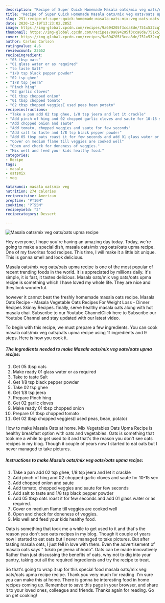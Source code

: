 ```yaml
---
description: "Recipe of Super Quick Homemade Masala oats/mix veg oats/oats upma recipe"
title: "Recipe of Super Quick Homemade Masala oats/mix veg oats/oats upma recipe"
slug: 291-recipe-of-super-quick-homemade-masala-oats-mix-veg-oats-oats-upma-recipe
date: 2020-12-19T13:23:02.285Z
image: https://img-global.cpcdn.com/recipes/9a694205f3cca8de/751x532cq70/masala-oatsmix-veg-oatsoats-upma-recipe-recipe-main-photo.jpg
thumbnail: https://img-global.cpcdn.com/recipes/9a694205f3cca8de/751x532cq70/masala-oatsmix-veg-oatsoats-upma-recipe-recipe-main-photo.jpg
cover: https://img-global.cpcdn.com/recipes/9a694205f3cca8de/751x532cq70/masala-oatsmix-veg-oatsoats-upma-recipe-recipe-main-photo.jpg
author: Carlos Carlson
ratingvalue: 4.6
reviewcount: 22652
recipeingredient:
- "05 tbsp oats"
- "01 glass water or as required"
- "to taste Salt"
- "1/8 tsp black pepper powder"
- "02 tsp ghee"
- "1/8 tsp jeera"
- "Pinch hing"
- "02 garlic cloves"
- "01 tbsp chopped onion"
- "01 tbsp chopped tomato"
- "02 tbsp chopped veggiesI used peas bean potato"
recipeinstructions:
- "Take a pan add 02 tsp ghee, 1/8 tsp jeera and let it crackle"
- "Add pinch of hing and 02 chopped garlic cloves and saute for 10-15 sec"
- "Add chopped onion and saute"
- "Add tomato, chopped veggies and saute for few seconds"
- "Add salt to taste and 1/8 tsp black pepper powder"
- "Add 05 tbsp oats roast it for few seconds and add 01 glass water or as required."
- "Cover on medium flame till veggies are cooked well"
- "Open and check for doneness of veggies."
- "Mix well and feed your kids healthy food."
categories:
- Recipe
tags:
- masala
- oatsmix
- veg

katakunci: masala oatsmix veg 
nutrition: 274 calories
recipecuisine: American
preptime: "PT16M"
cooktime: "PT55M"
recipeyield: "2"
recipecategory: Dessert

---
```



![Masala oats/mix veg oats/oats upma recipe](https://img-global.cpcdn.com/recipes/9a694205f3cca8de/751x532cq70/masala-oatsmix-veg-oatsoats-upma-recipe-recipe-main-photo.jpg)

Hey everyone, I hope you're having an amazing day today. Today, we're going to make a special dish, masala oats/mix veg oats/oats upma recipe. One of my favorites food recipes. This time, I will make it a little bit unique. This is gonna smell and look delicious.

Masala oats/mix veg oats/oats upma recipe is one of the most popular of recent trending foods in the world. It is appreciated by millions daily. It's simple, it is fast, it tastes delicious. Masala oats/mix veg oats/oats upma recipe is something which I have loved my whole life. They are nice and they look wonderful.

however it cannot beat the freshly homemade masala oats recipe. Masala Oats Recipe - Masala Vegetable Oats Recipes For Weight Loss - Dinner Recipes Skinny Recipes. finally, serve healthy masala oats along with hot masala chai. Subscribe to our Youtube ChannelClick here to Subscribe our Youtube Channel and stay updated with our latest video.


To begin with this recipe, we must prepare a few ingredients. You can cook masala oats/mix veg oats/oats upma recipe using 11 ingredients and 9 steps. Here is how you cook it.

<!--inarticleads1-->

##### The ingredients needed to make Masala oats/mix veg oats/oats upma recipe:

1. Get 05 tbsp oats
1. Make ready 01 glass water or as required
1. Take to taste Salt
1. Get 1/8 tsp black pepper powder
1. Take 02 tsp ghee
1. Get 1/8 tsp jeera
1. Prepare Pinch hing
1. Get 02 garlic cloves
1. Make ready 01 tbsp chopped onion
1. Prepare 01 tbsp chopped tomato
1. Get 02 tbsp chopped veggies(I used peas, bean, potato)


How to make Masala Oats at home. Mix Vegetables Oats Upma Recipe is healthy breakfast option with oats and vegetables. Oats is something that took me a while to get used to it and that&#39;s the reason you don&#39;t see oats recipes in my blog. Though it couple of years now I started to eat oats but I never managed to take pictures. 

<!--inarticleads2-->

##### Instructions to make Masala oats/mix veg oats/oats upma recipe:

1. Take a pan add 02 tsp ghee, 1/8 tsp jeera and let it crackle
1. Add pinch of hing and 02 chopped garlic cloves and saute for 10-15 sec
1. Add chopped onion and saute
1. Add tomato, chopped veggies and saute for few seconds
1. Add salt to taste and 1/8 tsp black pepper powder
1. Add 05 tbsp oats roast it for few seconds and add 01 glass water or as required.
1. Cover on medium flame till veggies are cooked well
1. Open and check for doneness of veggies.
1. Mix well and feed your kids healthy food.


Oats is something that took me a while to get used to it and that&#39;s the reason you don&#39;t see oats recipes in my blog. Though it couple of years now I started to eat oats but I never managed to take pictures. But after tasting masala oats, I just fell in love with them. Even the advertisement of masala oats says &#34; tukdo pe jeena chhodo&#34;. Oats can be made innovatively Rather than just discussing the benefits of oats, why not to dig into your pantry, taking out all the required ingredients and try the recipe to treat. 

So that's going to wrap it up for this special food masala oats/mix veg oats/oats upma recipe recipe. Thank you very much for reading. I'm sure you can make this at home. There is gonna be interesting food in home recipes coming up. Remember to save this page in your browser, and share it to your loved ones, colleague and friends. Thanks again for reading. Go on get cooking!
